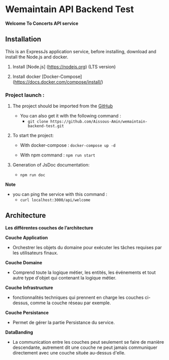 # Wemaintain API Backend Test
**Welcome To Concerts API service**

## Installation

This is an ExpressJs application service, before installing, download and install the Node.js and docker.

1. Install [Node.js] (https://nodejs.org) (LTS version)

2. Install docker [Docker-Compose] (https://docs.docker.com/compose/install/)

### Project launch :

1. The project should be imported from the [GitHub](https://github.com/Aissous-Amin/wemaintain-backend-test/tree/develop)
     - You can also get it with the following command : 
          - `git clone https://github.com/Aissous-Amin/wemaintain-backend-test.git`

2. To start the project:

     - With docker-compose : `docker-compose up -d`
             
     - With npm command : `npm run start`
              
3. Generation of JsDoc documentation:
     - `npm run doc`
     
**Note** 
- you can ping the service with this command : 
    - `curl localhost:3000/api/welcome`

## Architecture

**Les différentes couches de l’architecture**

****Couche Application**** 
- Orchestrer les objets du domaine pour exécuter les tâches requises par les utilisateurs finaux.

****Couche Domaine**** 
- Comprend toute la logique métier, les entités, les événements et tout autre type d'objet qui contenant la logique métier.

****Couche Infrastructure**** 
- fonctionnalités techniques qui prennent en charge les couches ci-dessus, comme la couche réseau par exemple.

****Couche Persistance**** 
- Permet de gérer la partie Persistance du service.

 
****DataBanding****
- La communication entre les couches peut seulement se faire de manière descendante, autrement dit une couche ne peut jamais communiquer directement avec une couche située au-dessus d'elle.

